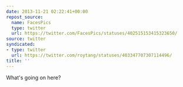 ```yaml
---
date: 2013-11-21 02:22:41+00:00
repost_source:
  name: FacesPics
  type: twitter
  url: https://twitter.com/FacesPics/statuses/402515153415323650/
source: twitter
syndicated:
- type: twitter
  url: https://twitter.com/roytang/statuses/403347707307114496/
title: ''
---
```


What's going on here?